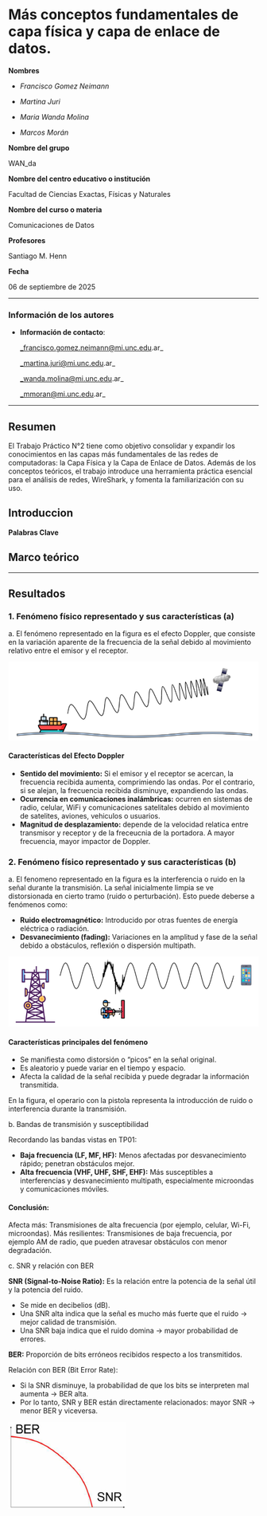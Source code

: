 # Más conceptos fundamentales de capa física y capa de enlace de datos.

**Nombres**

- _Francisco Gomez Neimann_

- _Martina Juri_

- _Maria Wanda Molina_

- _Marcos Morán_

**Nombre del grupo**

WAN_da

**Nombre del centro educativo o institución**

Facultad de Ciencias Exactas, Físicas y Naturales

**Nombre del curso o materia**

Comunicaciones de Datos

**Profesores**

Santiago M. Henn

**Fecha**

06 de septiembre de 2025

---

### Información de los autores

- **Información de contacto**:

  _francisco.gomez.neimann@mi.unc.edu.ar_

  _martina.juri@mi.unc.edu.ar_

  _wanda.molina@mi.unc.edu.ar_

  _mmoran@mi.unc.edu.ar_

---
## Resumen
El Trabajo Práctico N°2 tiene como objetivo consolidar y expandir los conocimientos en las capas más fundamentales de las redes de computadoras: la Capa Física y la Capa de Enlace de Datos. Además de los conceptos teóricos, el trabajo introduce una herramienta práctica esencial para el análisis de redes, WireShark, y fomenta la familiarización con su uso.

## Introduccion

**Palabras Clave**

## Marco teórico

---

## Resultados
### 1. Fenómeno físico representado y sus características (a)
a. El fenómeno representado en la figura es el efecto Doppler, que consiste en la variación aparente de la frecuencia de la señal debido al movimiento relativo entre el emisor y el receptor.

![alt text](image.png)

#### Características del Efecto Doppler
- **Sentido del movimiento:** Si el emisor y el receptor se acercan, la frecuencia recibida aumenta, comprimiendo las ondas. Por el contrario, si se alejan, la frecuencia recibida disminuye, expandiendo las ondas.
- **Ocurrencia en comunicaciones inalámbricas:** ocurren en sistemas de radio, celular, WiFi y comunicaciones satelitales debido al movimiento de satelites, aviones, vehiculos o usuarios.
- **Magnitud de desplazamiento:** depende de la velocidad relatica entre transmisor y receptor y de la freceucnia de la portadora. A mayor frecuencia, mayor impactor de Doppler.




### 2. Fenómeno físico representado y sus características (b)

a. El fenomeno representado en la figura es la interferencia o ruido en la señal durante la transmisión. La señal inicialmente limpia se ve distorsionada en cierto tramo (ruido o perturbación). Esto puede deberse a fenómenos como:

- **Ruido electromagnético:** Introducido por otras fuentes de energía eléctrica o radiación.
- **Desvanecimiento (fading):** Variaciones en la amplitud y fase de la señal debido a obstáculos, reflexión o dispersión multipath.

![alt text](image-1.png)

#### Características principales del fenómeno

- Se manifiesta como distorsión o “picos” en la señal original.
- Es aleatorio y puede variar en el tiempo y espacio.
- Afecta la calidad de la señal recibida y puede degradar la información transmitida.

En la figura, el operario con la pistola representa la introducción de ruido o interferencia durante la transmisión.

b. Bandas de transmisión y susceptibilidad

Recordando las bandas vistas en TP01:

- **Baja frecuencia (LF, MF, HF):** Menos afectadas por desvanecimiento rápido; penetran obstáculos mejor.
- **Alta frecuencia (VHF, UHF, SHF, EHF):** Más susceptibles a interferencias y desvanecimiento multipath, especialmente microondas y comunicaciones móviles.

#### Conclusión:
Afecta más: Transmisiones de alta frecuencia (por ejemplo, celular, Wi-Fi, microondas).
Más resilientes: Transmisiones de baja frecuencia, por ejemplo AM de radio, que pueden atravesar obstáculos con menor degradación.

c. SNR y relación con BER

**SNR (Signal-to-Noise Ratio):** Es la relación entre la potencia de la señal útil y la potencia del ruido.
- Se mide en decibelios (dB).
- Una SNR alta indica que la señal es mucho más fuerte que el ruido → mejor calidad de transmisión.
- Una SNR baja indica que el ruido domina → mayor probabilidad de errores.

**BER:** Proporción de bits erróneos recibidos respecto a los transmitidos.

Relación con BER (Bit Error Rate):
- Si la SNR disminuye, la probabilidad de que los bits se interpreten mal aumenta → BER alta.
- Por lo tanto, SNR y BER están directamente relacionados: mayor SNR → menor BER y viceversa.

![alt text](image-2.png)